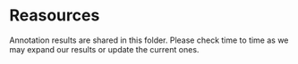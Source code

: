 # Reasources
Annotation results are shared in this folder. Please check time to time as we may expand our results or update the current ones.

